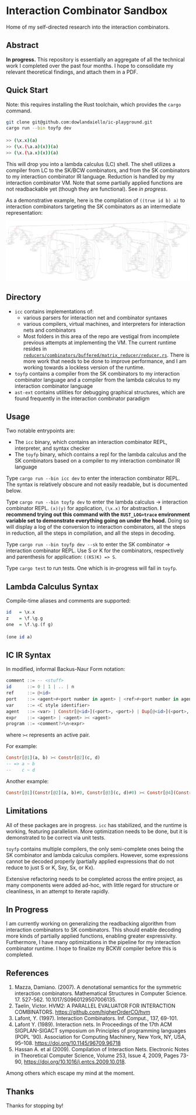 # Interaction Combinator Sandbox

Home of my self-directed research into the interaction combinators.

## Abstract

**In progress.** This repository is essentially an aggregate of all the technical work I completed over the past four months. I hope to consolidate my relevant theoretical findings, and attach them in a PDF.

## Quick Start

Note: this requires installing the Rust toolchain, which provides the `cargo` command.

```bash
git clone git@github.com:dowlandaiello/ic-playground.git
cargo run --bin toyfp dev

>> (\x.x)(a)
>> (\x.(\a.a)(x))(a)
>> (\x.(\a.x)(x))(a)
```

This will drop you into a lambda calculus (LC) shell. The shell utilizes a compiler from LC to the SK/BCW combinators, and from the SK combinators to my interaction combinator IR language. Reduction is handled by my interaction combinator VM. Note that some partially applied functions are not readbackable yet (though they are functional). See *in progress*.

As a demonstrative example, here is the compilation of `((true id b) a)` to interaction combinators targeting the SK combinators as an intermediate representation:

![compilation tree](.github/img/bool_sk.png)

## Directory

- `icc` contains implementations of:
  - various parsers for interaction net and combinator syntaxes
  - various compilers, virtual machines, and interpreters for interaction nets and combinators
  - Most folders in this area of the repo are vestigal from incomplete previous attempts at implementing the VM. The current runtime resides in [`reducers/combinators/buffered/matrix_reducer/reducer.rs`](https://github.com/dowlandaiello/ic-sandbox/blob/master/icc/src/reducers/combinators/buffered/adjacency_matrix/reducer.rs). There is more work that needs to be done to improve performance, and I am working towards a lockless version of the runtime.
- `toyfp` contains a compiler from the SK combinators to my interaction combinator language and a compiler from the lambda calculus to my interaction combinator language
- `ast-ext` contains utilities for debugging graphical structures, which are found frequently in the interaction combinator paradigm

## Usage

Two notable entrypoints are:

- The `icc` binary, which contains an interaction combinator REPL, interpreter, and syntax checker
- The `toyfp` binary, which contains a repl for the lambda calculus and the SK combinators based on a compiler to my interaction combinator IR language

Type `cargo run --bin icc dev` to enter the interaction combinator REPL. The syntax is relatively obscure and not easily readable, but is documented below.

Type `cargo run --bin toyfp dev` to enter the lambda calculus -> interaction combinator REPL. `(x)(y)` for application, `(\x.x)` for abstraction. **I recommend trying out this command with the `RUST_LOG=trace` environment variable set to demonstrate everything going on under the hood.** Doing so will display a log of the conversion to interaction combinators, all the steps in reduction, all the steps in compilation, and all the steps in decoding.

Type `cargo run --bin toyfp dev --sk` to enter the SK combinator -> interaction combinator REPL. Use S or K for the combinators, respectively and parenthesis for application: `((KS)K) => S`.

Type `cargo test` to run tests. One which is in-progress will fail in `toyfp`.

## Lambda Calculus Syntax

Compile-time aliases and comments are supported:

```haskell
id   = \x.x
z    = \f.\g.g
one  = \f.\g.(f g)

(one id a)
```

## IC IR Syntax

In modified, informal Backus-Naur Form notation:

```haskell
comment ::= -- <stuff>
id      ::= 0 | 1 | .. | n
ref     ::= @<id>
port    ::= <agent>#<port number in agent> | <ref>#<port number in agent>
var     ::= <C style identifier>
agent   ::= <var> | Constr[@<id>](<port>, <port>) | Dup[@<id>](<port>, <port>) | Era[@<id>](<port>)
expr    ::= <agent> | <agent> >< <agent>
program ::= <comment?>\n<expr>
```

where `><` represents an active pair.

For example:

```haskell
Constr[@1](a, b) >< Constr[@2](c, d)
-- => a ~ b
--    c ~ d
```

Another example:

```haskell
Constr[@1](Constr[@2](a, b)#0, Constr[@3](c, d)#0) >< Constr[@4](Constr[@5](e, f)#0, Constr[@6](g, h)#0)
```

## Limitations

All of these packages are in progress. `icc` has stabilized, and the runtime is working, featuring parallelism. More optimization needs to be done, but it is demonstrated to be correct via unit tests.

`toyfp` contains multiple compilers, the only semi-complete ones being the SK combinator and lambda calculus compilers. However, some expressions cannot be decoded properly (partially applied expressions that do not reduce to just S or K, Sxy, Sx, or Kx).

Extensive refactoring needs to be completed across the entire project, as many components were added ad-hoc, with little regard for structure or cleanliness, in an attempt to iterate rapidly.

## In Progress

I am currently working on generalizing the readbacking algorithm from interaction combinators to SK combinators. This should enable decoding more kinds of partially applied functions, enabling greater expressivity.
Furthermore, I have many optimizations in the pipeline for my interaction combinator runtime. I hope to finalize my BCKW compiler before this is completed.

## References

1. Mazza, Damiano. (2007). A denotational semantics for the symmetric interaction combinators. Mathematical Structures in Computer Science. 17. 527-562. 10.1017/S0960129507006135.
2. Taelin, Victor. HVM2: A PARALLEL EVALUATOR FOR INTERACTION COMBINATORS. https://github.com/higherOrderCO/hvm
3. Lafont, Y. (1997). Interaction Combinators. Inf. Comput., 137, 69-101.
4. Lafont Y. (1989). Interaction nets. In Proceedings of the 17th ACM SIGPLAN-SIGACT symposium on Principles of programming languages (POPL '90). Association for Computing Machinery, New York, NY, USA, 95–108. https://doi.org/10.1145/96709.96718
5. Hassan A. et al (2009). Compilation of Interaction Nets. Electronic Notes in Theoretical Computer Science, Volume 253, Issue 4, 2009, Pages 73-90, https://doi.org/10.1016/j.entcs.2009.10.018.

Among others which escape my mind at the moment.

## Thanks

Thanks for stopping by!
